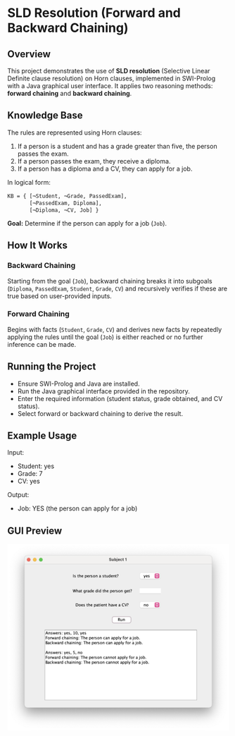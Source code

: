 # SLD Resolution (Forward and Backward Chaining)

## Overview
This project demonstrates the use of **SLD resolution** (Selective Linear Definite clause resolution) on Horn clauses, implemented in SWI-Prolog with a Java graphical user interface. It applies two reasoning methods: **forward chaining** and **backward chaining**.

## Knowledge Base
The rules are represented using Horn clauses:

1. If a person is a student and has a grade greater than five, the person passes the exam.
2. If a person passes the exam, they receive a diploma.
3. If a person has a diploma and a CV, they can apply for a job.

In logical form:
```
KB = { [¬Student, ¬Grade, PassedExam],
       [¬PassedExam, Diploma],
       [¬Diploma, ¬CV, Job] }
```

**Goal:** Determine if the person can apply for a job (`Job`).

## How It Works
### Backward Chaining
Starting from the goal (`Job`), backward chaining breaks it into subgoals (`Diploma`, `PassedExam`, `Student`, `Grade`, `CV`) and recursively verifies if these are true based on user-provided inputs.

### Forward Chaining
Begins with facts (`Student`, `Grade`, `CV`) and derives new facts by repeatedly applying the rules until the goal (`Job`) is either reached or no further inference can be made.

## Running the Project
- Ensure SWI-Prolog and Java are installed.
- Run the Java graphical interface provided in the repository.
- Enter the required information (student status, grade obtained, and CV status).
- Select forward or backward chaining to derive the result.

## Example Usage
Input:
- Student: yes
- Grade: 7
- CV: yes

Output:
- Job: YES (the person can apply for a job)

## GUI Preview
![SLD Resolution Interface](../images/sld_resolution.png)
